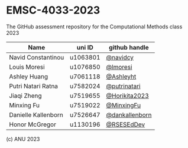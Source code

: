 # EMSC-4033-2023
The GitHub assessment repository for the Computational Methods class 2023


| Name  | uni ID | github handle |
| ------------- | ------------- | ------------- |
| Navid Constantinou | u1063801  | [@navidcy](https://github.com/navidcy) |
| Louis Moresi | u1076850 | [@lmoresi](https://github.com/lmoresi) |
| Ashley Huang | u7061118 | [@Ashleyht](https://github.com/Ashleyht) |
| Putri Natari Ratna | u7582024 | [@putrinatari](https://github.com/putrinatari) |
| Jiaqi Zheng | u7519655 | [@Horikita2023](https://github.com/Horikita2023) |
| Minxing Fu | u7519022 | [@MinxingFu](https://github.com/MinxingFu) |
| Danielle Kallenborn| u7526647 | [@dankallenborn](https://github.com/dankallenborn) |
| Honor McGregor | u1130196| [@RSESEdDev](https://github.com/RSESEdDev) |


(c) ANU 2023
